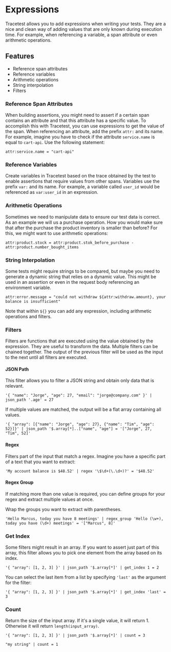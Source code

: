 # Expressions

Tracetest allows you to add expressions when writing your tests. They are a nice and clean way of adding values that are only known during execution time. For example, when referencing a variable, a span attribute or even arithmetic operations.

## **Features**

* Reference span attributes
* Reference variables
* Arithmetic operations
* String interpolation
* Filters

### **Reference Span Attributes**

When building assertions, you might need to assert if a certain span contains an attribute and that this attribute has a specific value. To accomplish this with Tracetest, you can use expressions to get the value of the span. When referencing an attribute, add the prefix `attr:` and its name. For example, imagine you have to check if the attribute `service.name` is equal to `cart-api`. Use the following statement:

```
attr:service.name = "cart-api"
```

### **Reference Variables**

Create variables in Tracetest based on the trace obtained by the test to enable assertions that require values from other spans. Variables use the prefix `var:` and its name. For example, a variable called `user_id` would be referenced as `var:user_id` in an expression.

### **Arithmetic Operations**

Sometimes we need to manipulate data to ensure our test data is correct. As an example we will us a purchase operation. How you would make sure that after the purchase the product inventory is smaller than before? For this, we might want to use arithmetic operations:

```
attr:product.stock = attr:product.stok_before_purchase - attr:product.number_bought_items
```

### **String Interpolation**

Some tests might require strings to be compared, but maybe you need to generate a dynamic string that relies on a dynamic value. This might be used in an assertion or even in the request body referencing an environment variable.

```
attr:error.message = "could not withdraw ${attr:withdraw.amount}, your balance is insufficient"
```

Note that within `${}` you can add any expression, including arithmetic operations and filters.


### **Filters**

Filters are functions that are executed using the value obtained by the expression. They are useful to transform the data. Multiple filters can be chained together. The output of the previous filter will be used as the input to the next until all filters are executed.

#### **JSON Path**
This filter allows you to filter a JSON string and obtain only data that is relevant.

```
'{ "name": "Jorge", "age": 27, "email": "jorge@company.com" }' | json_path '.age' = 27
```

If multiple values are matched, the output will be a flat array containing all values.

```
'{ "array": [{"name": "Jorge", "age": 27}, {"name": "Tim", "age": 52}]}' | json_path '$.array[*]..["name", "age"] = '["Jorge", 27, "Tim", 52]'
```

#### **Regex**
Filters part of the input that match a regex. Imagine you have a specific part of a text that you want to extract:

```
'My account balance is $48.52' | regex '\$\d+(\.\d+)?' = '$48.52'
```

#### **Regex Group**
If matching more than one value is required, you can define groups for your regex and extract multiple values at once.

Wrap the groups you want to extract with parentheses.

```
'Hello Marcus, today you have 8 meetings' | regex_group 'Hello (\w+), today you have (\d+) meetings' = '["Marcus", 8]'
```

### **Get Index**

Some filters might result in an array. If you want to assert just part of this array, this filter allows you to pick one element from the array based on its index.

```
'{ "array": [1, 2, 3] }' | json_path '$.array[*]' | get_index 1 = 2
```

You can select the last item from a list by specifying `'last'` as the argument for the filter:

```
'{ "array": [1, 2, 3] }' | json_path '$.array[*]' | get_index 'last' = 3
```

### **Count**

Return the size of the input array. If it's a single value, it will return 1. Otherwise it will return `length(input_array)`.

```
'{ "array": [1, 2, 3] }' | json_path '$.array[*]' | count = 3
```

```
"my string" | count = 1
```
